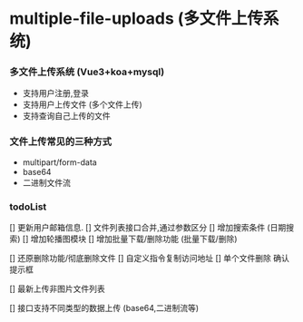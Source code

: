 # multiple-file-uploads  (多文件上传系统)


### 多文件上传系统 (Vue3+koa+mysql)

- 支持用户注册,登录
- 支持用户上传文件 (多个文件上传)
- 支持查询自己上传的文件


### 文件上传常见的三种方式

- multipart/form-data
- base64
- 二进制文件流


### todoList

[] 更新用户邮箱信息.
[] 文件列表接口合并,通过参数区分
[] 增加搜索条件 (日期搜索)
[] 增加轮播图模块
[] 增加批量下载/删除功能 (批量下载/删除)

[] 还原删除功能/彻底删除文件
[] 自定义指令复制访问地址
[] 单个文件删除 确认提示框

[] 最新上传非图片文件列表

[] 接口支持不同类型的数据上传 (base64,二进制流等)
